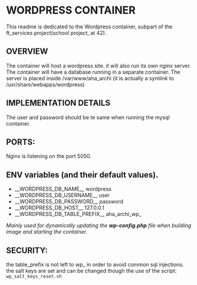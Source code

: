 # WORDPRESS CONTAINER

This readme is dedicated to the Wordpress container, subpart of the ft_services
project(school project, at 42).

## OVERVIEW

The container will host a wordpress site. it will also run its own nginx
server.
The container will have a database running in a separate container.
The server is placed inside /var/www/aha_archi (it is actually a symlink to
/usr/share/webapps/wordpress)

## IMPLEMENTATION DETAILS

The user and password should be te same when running the mysql container.

## PORTS:
Nginx is listening on the port 5050.

## ENV variables (and their default values).

- \_\_WORDPRESS_DB_NAME\_\_ wordpress
- \_\_WORDPRESS_DB_USERNAME\_\_ user
- \_\_WORDPRESS_DB_PASSWORD\_\_ password
- \_\_WORDPRESS_DB_HOST\_\_ 127.0.0.1
- \_\_WORDPRESS_DB_TABLE_PREFIX\_\_ aha_archi_wp_

_Mainly used for dynamically updating the **wp-config.php** file when building image
and starting the container._

## SECURITY:

the table_prefix is not left to wp_ in order to avoid common sql injections.
the salt keys are set and can be changed though the use of the script:
`wp_salt_keys_reset.sh`
